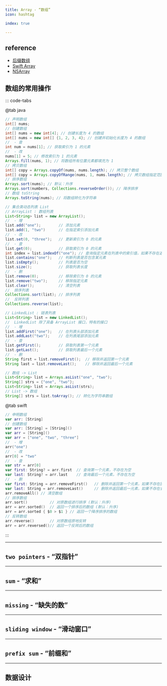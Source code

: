 ```yaml
---
title: Array - “数组”
icon: hashtag

index: true

---
```


<!-- more -->

## reference

- [后缀数组](https://visualgo.net/zh/suffixarray/print)
- [Swift Array](https://github.com/apple/swift/blob/main/stdlib/public/core/Array.swift)
- [NSArray](https://github.com/apple/swift-corelibs-foundation/blob/main/Sources/Foundation/NSArray.swift)

## 数组的常用操作

::: code-tabs

@tab java
```java
// 声明数组
int[] nums;
// 创建数组
int[] nums = new int[4]; // 创建长度为 4 的数组
int[] nums = new int[] {1, 2, 3, 4}; // 创建并初始化长度为 4 的数组
//  - 查
int num = nums[1]; // 获取索引为 1 的元素
//  - 改
nums[1] = 5; // 修改索引为 1 的元素
Arrays.fill(nums, 1); // 将数组所有位置元素都填充为 1 
// 拷贝数组
int[] copy = Arrays.copyOf(nums, nums.length); // 拷贝整个数组
int[] copy = Arrays.copyOfRange(nums, 1, nums.length); // 拷贝数组指定范围
// 排序数组
Arrays.sort(nums); // 默认：升序
Arrays.sort(numbers, Collections.reverseOrder()); // 降序排序
// 数组 toString
Arrays.toString(nums); // 将数组转化为字符串

// 集合类动态列表 List
// ArrayList : 数组列表
List<String> list = new ArrayList();
//  - 增
list.add("one");        // 添加元素
list.add(1, "two")      // 在指定索引添加元素
//  - 改
list.set(0, "three");   // 更新索引为 0 的元素
//  - 查
list.get(0);            // 获取索引为 0 的元素
int index = list.indexOf("one"); // 查询指定元素在列表中的索引值，如果不存在返回 -1
list.contains("one");   // 判断列表是否包含某元素
list.isEmpty();         // 列表是否为空
list.size();            // 获取列表长度
//  - 删
list.remove(0);         // 移除索引为 0 的元素
list.remove("two");     // 移除指定元素
list.clear();           // 清空列表
//  排序列表
Collections.sort(list); // 排序列表
//  反转列表
Collections.reverse(list);

// LinkedList : 链表列表
List<String> list = new LinkedList();
//  LinkedList 除了具备 ArrayList 接口，特有的接口
//  - 增
list.addFirst("one");   // 在列表头部添加元素
list.addLast("two");    // 在列表尾部添加元素
//  - 查
list.getFirst();        // 获取列表第一个元素
list.getLast();         // 获取列表最后一个元素
//  - 删
String first = list.removeFirst();  // 移除并返回第一个元素
String last = list.removeLast();    // 移除并返回最后一个元素

// 数组 -> List
List<String> list = Arrays.asList("one", "two");
String[] strs = {"one", "two"};
List<String> list = Arrays.asList(strs);
// List -> 数组
String[] strs = list.toArray(); // 转化为字符串数组
```

@tab swift
```swift
// 申明数组
var arr: [String]
// 创建数组
var arr: [String] = [String]()
var arr = [String]()
var arr = ["one", "two", "three"]
//  - 增
arr("one")
//  - 改
arr[0] = "two"
//  - 查
var str = arr[0]
var first: String? = arr.first  // 查询第一个元素，不存在为空
var last: String? = arr.last    // 查询最后一个元素，不存在为空
//  - 删
var first: String = arr.removeFirst()   // 删除并返回第一个元素，如果不存在回崩溃
var last: String = arr.removeLast()     // 删除并返回最后一元素，如果不存在会崩溃
arr.removeAll() // 清空数组
// 排序数组
arr.sort()          // 对原数组进行排序 (默认：升序)
arr = arr.sorted()  // 返回一个排序后的数组 (默认：升序)
arr = arr.sorted { $0 > $1 } // 返回一个降序排序的数组
// 反转数组
arr.reverse()       // 对原数组原地反转
arr = arr.reversed()// 返回一个反转后的数组    
```

:::

------

## `two pointers` - “双指针”

<!-- 🟢 移除元素 -->
<!-- @include: @leetcode/problems/0x0000.md#0027 -->

<!-- 🟢 移动零 -->
<!-- @include: @leetcode/problems/0x0200.md#0283 -->

<!-- 🟢 删除有序数组中的重复项 -->
<!-- @include: @leetcode/problems/0x0000.md#0026 -->

<!-- 🟠 删除有序数组中的重复项 II -->
<!-- @include: @leetcode/problems/0x0000.md#0080 -->

<!-- 🟠 颜色分类 -->
<!-- @include: @leetcode/problems/0x0000.md#0075 -->

<!-- 🟠 盛最多水的容器 -->
<!-- @include: @leetcode/problems/0x0000.md#0011 -->

<!-- 🔴 接雨水 -->
<!-- @include: @leetcode/problems/0x0000.md#0042 -->

------

## `sum` - “求和”

<!-- 🟢 两数之和 -->
<!-- @include: @leetcode/problems/0x0000.md#0001 -->

<!-- 🟠 两数之和 II - 输入有序数组 -->
<!-- @include: @leetcode/problems/0x0100.md#0167 -->

<!-- 🟠 三数之和 -->
<!-- @include: @leetcode/problems/0x0000.md#0015 -->

<!-- 🟠 最接近的三数之和 -->
<!-- @include: @leetcode/problems/0x0000.md#0016 -->

<!-- 🟠 四数之和 -->
<!-- @include: @leetcode/problems/0x0000.md#0018 -->

<!-- 🟠 四数相加 II -->
<!-- @include: @leetcode/problems/0x0400.md#0454 -->

------

## `missing` - “缺失的数”

<!-- 🟢 丢失的数字 -->
<!-- @include: @leetcode/problems/0x0200.md#0268 -->

<!-- 🟢 找到所有数组中消失的数字 -->
<!-- @include: @leetcode/problems/0x0400.md#0448 -->

<!-- 🔴 缺失的第一个正数 -->
<!-- @include: @leetcode/problems/0x0000.md#0041 -->

------

## `sliding window` - “滑动窗口”

<!-- 🔴 滑动窗口最大值 -->
<!-- @include: @leetcode/problems/0x0200.md#0239 -->

------

## `prefix sum` - “前缀和”

------

## 数据设计

<!-- 🟠 打乱数组 -->
<!-- @include: @leetcode/problems/0x0300.md#0384 -->

<!-- 🟠 随机数索引 -->
<!-- @include: @leetcode/problems/0x0300.md#0398 -->






